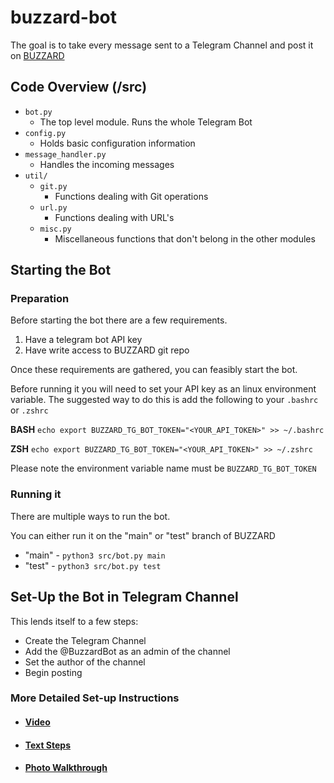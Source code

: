 # buzzard-bot

The goal is to take every message sent to a Telegram Channel and
post it on [BUZZARD](https://buzzard.life)

## Code Overview (/src)

* `bot.py`
  * The top level module. Runs the whole Telegram Bot
* `config.py`
  * Holds basic configuration information
* `message_handler.py`
  * Handles the incoming messages
* `util/`
  * `git.py`
    * Functions dealing with Git operations
  * `url.py`
    * Functions dealing with URL's
  * `misc.py`
    * Miscellaneous functions that don't belong in the other modules

## Starting the Bot

### Preparation

Before starting the bot there are a few requirements.

1. Have a telegram bot API key
2. Have write access to BUZZARD git repo

Once these requirements are gathered, you can feasibly start the bot.

Before running it you will need to set your API key as an linux environment variable.
The suggested way to do this is add the following to your `.bashrc` or `.zshrc`

**BASH**
`echo export BUZZARD_TG_BOT_TOKEN="<YOUR_API_TOKEN>" >> ~/.bashrc`

**ZSH**
`echo export BUZZARD_TG_BOT_TOKEN="<YOUR_API_TOKEN>" >> ~/.zshrc`

Please note the environment variable name must be `BUZZARD_TG_BOT_TOKEN`

### Running it

There are multiple ways to run the bot.

You can either run it on the "main" or "test" branch of BUZZARD

* "main" - `python3 src/bot.py main`
* "test" - `python3 src/bot.py test`

## Set-Up the Bot in Telegram Channel

This lends itself to a few steps:

* Create the Telegram Channel
* Add the @BuzzardBot as an admin of the channel
* Set the author of the channel
* Begin posting

### More Detailed Set-up Instructions

* #### [Video](https://buzzard.life/games/BUZZARD-04/cj/6)
* #### [Text Steps](https://buzzard.life/games/BUZZARD-04/cj/7)
* #### [Photo Walkthrough](https://buzzard.life/games/BUZZARD-04/cj/8)